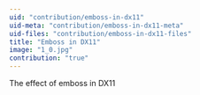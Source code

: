 ```yaml
---
uid: "contribution/emboss-in-dx11"
uid-meta: "contribution/emboss-in-dx11-meta"
uid-files: "contribution/emboss-in-dx11-files"
title: "Emboss in DX11"
image: "1_0.jpg"
contribution: "true"
---
```


The effect of emboss in DX11